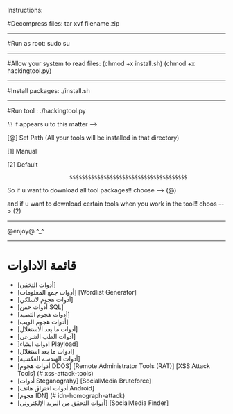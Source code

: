 Instructions:

#Decompress files: tar xvf filename.zip 
******************************************************************************************************************************************************************
#Run as root: sudo su 
******************************************************************************************************************************************************************
#Allow your system to read files: (chmod +x install.sh)
(chmod +x hackingtool.py)
******************************************************************************************************************************************************************
#Install packages: ./install.sh
******************************************************************************************************************************************************************
#Run tool : ./hackingtool.py 

*!!!* if  appears u to this matter -->

[@] Set Path (All your tools will be installed in that directory)

 [1] Manual
                        
  [2] Default
  
                        $$$$$$$$$$$$$$$$$$$$$$$$$$$$$$$$$$$$$$
                        
So if u want to download all tool packages!! choose --> (@) 
                        
and if u want to download certain tools when you work in the tool!! choos --> (2)  

******************************************************************************************************************************************************************
@enjoy@ ^_^

**********************************************************************************************************************************************************************
# قائمة الاداوات 
- [أدوات التخفي]
- [أدوات جمع المعلومات] 
                                                                                                                                                  [Wordlist Generator] 
- [أدوات هجوم لاسلكي] 
- [أدوات حقن SQL] 
- [أدوات هجوم التصيد] 
- [أدوات هجوم الويب] 
- [أدوات ما بعد الاستغلال] 
- [أدوات الطب الشرعي]
- ]ادوات انشاء Playload] 
- [ادوات ما بعد استغلال] 
- [أدوات الهندسة العكسية]
- [أدوات هجوم DDOS] 
                                                                                                                                   [Remote Administrator Tools (RAT)]
                                                                                                                              [XSS Attack Tools] (# xss-attack-tools)
- [أدوات Steganograhy]
                                                                                                                                             [SocialMedia Bruteforce]
 - [أدوات اختراق هاتف Android] 
 - [هجوم IDN] (# idn-homograph-attack)
 - [أدوات التحقق من البريد الإلكتروني]
                                                                                                                                            [SocialMedia Finder] 
                                                                                                                        
                                                                                                                        
                                                                                                                        
                                                                                                                        
